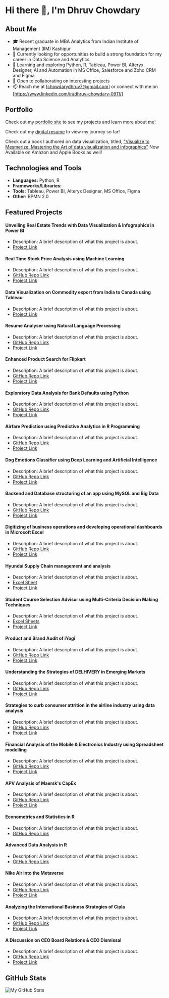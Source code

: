 # Hi there 👋, I'm Dhruv Chowdary

## About Me
- 🎓 Recent graduate in MBA Analytics from Indian Institute of Management (IIM) Kashipur
- 💼 Currently looking for opportunities to build a strong foundation for my career in Data Science and Analytics 
- 🌱 Learning and exploring Python, R, Tableau, Power BI, Alteryx Designer, AI and Automation in MS Office, Salesforce and Zoho CRM and Figma
- 👯 Open to collaborating on interesting projects
- 📫 Reach me at [chowdarydhruv7@gmail.com] or connect with me on [https://www.linkedin.com/in/dhruv-chowdary-0911/]

## Portfolio
Check out my [portfolio site](https://dchow0911.github.io) to see my projects and learn more about me!

Check out my [digital resume](https://chowdarydhruv7.wixsite.com/myresume) to view my journey so far!

Check out a book I authored on data visualization, titled, ["Visualize to Mesmerize: Mastering the Art of data visualization and infographics"](https://dvwithdhruv.wixsite.com/portfolio) Now Available on Amazon and Apple Books as well!


## Technologies and Tools
- **Languages:** Python, R
- **Frameworks/Libraries:** 
- **Tools:** Tableau, Power BI, Alteryx Designer, MS Office, Figma
- **Other:** BPMN 2.0

## Featured Projects
#### Unveiling Real Estate Trends with Data Visualization & Infographics in Power BI
- Description: A brief description of what this project is about.
- [Project Link](https://drive.google.com/file/d/17kLSdaLMNlyIfpatHDbFGLk2pNRtvUqd/view?usp=share_link)

#### Real Time Stock Price Analysis using Machine Learning
- Description: A brief description of what this project is about.
- [GitHub Repo Link](https://github.com/dchow0911/projects/blob/main/Real%20time%20stock%20analysis%20using%20machine%20learning.ipynb)
- [Project Link](https://drive.google.com/file/d/1TfMeIHh2doYdzbfZnG8X4goWlGHHJ6t1/view?usp=share_link)

#### Data Visualization on Commodity export from India to Canada using Tableau
- Description: A brief description of what this project is about.
- [Project Link](https://public.tableau.com/views/DhruvChowdary_AcademicProject/Opening?:language=en-US&:sid=&:redirect=auth&:display_count=n&:origin=viz_share_link)

#### Resume Analyser using Natural Language Processing
- Description: A brief description of what this project is about.
- [GitHub Repo Link](https://github.com/dchow0911/projects/blob/main/Resume_Analyzer.ipynb)
- [Project Link](https://drive.google.com/file/d/1T5gBxkcMYlkv7zB9EE48ErFCTfhmD78n/view?usp=share_link)

#### Enhanced Product Search for Flipkart
- Description: A brief description of what this project is about.
- [GitHub Repo Link](https://github.com/dchow0911/projects/blob/main/Enhanced%20Product%20Search%20for%20Flipkart.ipynb)
- [Project Link](https://www.canva.com/design/DAFta3B4JaU/p0PNHXH7eUfpYcEVXcmvTQ/edit?utm_content=DAFta3B4JaU&utm_campaign=designshare&utm_medium=link2&utm_source=sharebutton)

#### Exploratory Data Analysis for Bank Defaults using Python
- Description: A brief description of what this project is about.
- [GitHub Repo Link](https://github.com/dchow0911/projects/blob/main/EDA_BankDefaultAnalysis.ipynb)
- [Project Link](https://drive.google.com/file/d/1ATOR_XQ4Z0LTiQfTLKKJ1FlkAxofprdM/view?usp=share_link)

#### Airfare Prediction using Predictive Analytics in R Programming
- Description: A brief description of what this project is about.
- [GitHub Repo Link](https://github.com/dchow0911/projects/blob/main/flightpriceprediction.R)
- [Project Link](https://drive.google.com/file/d/1TeLtb6uDfwtVU66LICDSS_B_LY-42P6z/view?usp=share_link)

#### Dog Emotions Classifier using Deep Learning and Artificial Intelligence
- Description: A brief description of what this project is about.
- [GitHub Repo Link](https://github.com/dchow0911/projects/blob/main/DogEmotionsClassifier_Code.ipynb)
- [Project Link](https://drive.google.com/file/d/1TEHIrtaqJ4JiRe2xPR4w5zsWzZZaFDLw/view?usp=share_link)

#### Backend and Database structuring of an app using MySQL and Big Data
- Description: A brief description of what this project is about.
- [GitHub Repo Link](https://github.com/dchow0911/projects/blob/main/lyfmatters.sql)
- [Project Link](https://drive.google.com/file/d/1GxueXpGq3f6D4Xbpw-LqR4Enws_qyuhZ/view?usp=share_link)

#### Digitizing of business operations and developing operational dashboards in Microsoft Excel
- Description: A brief description of what this project is about.
- [GitHub Repo Link](link)
- [Project Link](https://drive.google.com/file/d/1xtWtIN-_BDFN6xZxbXyoIAwk3HF6fn7P/view?usp=share_link)

#### Hyundai Supply Chain management and analysis
- Description: A brief description of what this project is about.
- [Excel Sheet](https://docs.google.com/spreadsheets/d/18UJ4VRy4f_G4s9lEJg2CAI8eKjyU_pNt/edit?usp=sharing&ouid=102142818903203710485&rtpof=true&sd=true)
- [Project Link](https://drive.google.com/file/d/1TUsp5dnoX1Qrhrw1maBGTIJj3QP9CMne/view?usp=share_link)

#### Student Course Selection Advisor using Multi-Criteria Decision Making Techniques
- Description: A brief description of what this project is about.
- [Excel Sheets](https://drive.google.com/drive/folders/1FfzrFr_eiFmkGhkNMNwvbUeQbt1CaPAY?usp=sharing)
- [Project Link](https://drive.google.com/file/d/1TOwG7nZUquavCpEs8uj9-v3UWwwxvdhc/view?usp=share_link)

#### Product and Brand Audit of iYogi
- Description: A brief description of what this project is about.
- [GitHub Repo Link](link)
- [Project Link](https://drive.google.com/file/d/1aoqPAm1WZr7-do4FBU4eYGUVvvOS7SaY/view?usp=share_link)

#### Understanding the Strategies of DELHIVERY in Emerging Markets
- Description: A brief description of what this project is about.
- [GitHub Repo Link](link)
- [Project Link](https://drive.google.com/file/d/1ThDdwU_YOsGSFpLzJNsod_cwpVD8mDcw/view?usp=share_link)

#### Strategies to curb consumer attrition in the airline industry using data analysis
- Description: A brief description of what this project is about.
- [GitHub Repo Link](https://github.com/dchow0911/projects/blob/main/Dhruv%20Chowdary_Dissertation-Final.ipynb)
- [Project Link](https://drive.google.com/file/d/1T5BU7hEtiThM7XrObyxwWP-3WxPJkNyf/view?usp=share_link)

#### Financial Analysis of the Mobile & Electronics Industry using Spreadsheet modelling
- Description: A brief description of what this project is about.
- [GitHub Repo Link](link)
- [Project Link](https://drive.google.com/file/d/1AmEROmgyFzcKPi6PxceLgCXa6RZFUKCB/view?usp=share_link)

#### APV Analysis of Maersk's CapEx
- Description: A brief description of what this project is about.
- [GitHub Repo Link](link)
- [Project Link](https://drive.google.com/file/d/1T6dVlsNExXhKwORf66Hn7vrB8cyjMjC6/view?usp=share_link)

#### Econometrics and Statistics in R
- Description: A brief description of what this project is about.
- [GitHub Repo Link](https://github.com/dchow0911/projects/blob/main/Econometrics%20&%20Statistics%20in%20R.R)

#### Advanced Data Analysis in R
- Description: A brief description of what this project is about.
- [GitHub Repo Link](https://github.com/dchow0911/projects/blob/main/Advanced%20Data%20Analysis.Rmd)

#### Nike Air into the Metaverse
- Description: A brief description of what this project is about.
- [GitHub Repo Link](link)
- [Project Link](https://drive.google.com/file/d/1jG9d53QQQge4FkTtyRF1GsIP5LmJtsxt/view?usp=sharing)

#### Analyzing the International Business Strategies of Cipla
- Description: A brief description of what this project is about.
- [GitHub Repo Link](link)
- [Project Link](https://drive.google.com/file/d/1Tdp37AOyo3SN8nPbCKiJKFUKvqku6sK4/view?usp=share_link)

#### A Discussion on CEO Board Relations & CEO Dismissal
- Description: A brief description of what this project is about.
- [GitHub Repo Link](link)
- [Project Link](https://www.canva.com/design/DAF96_xdisw/sbrWBUx8rO-7FZCocJAH-g/edit?utm_content=DAF96_xdisw&utm_campaign=designshare&utm_medium=link2&utm_source=sharebutton)


## GitHub Stats
![My GitHub Stats](https://github-readme-stats.vercel.app/api?username=dchow0911&show_icons=true&theme=radical)
